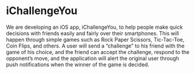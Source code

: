 # iChallengeYou

We are developing an iOS app, iChallengeYou, to help people make quick decisions with friends easily and fairly over their smartphones. This will happen through simple games such as Rock Paper Scissors, Tic-Tac-Toe, Coin Flips, and others. A user will send a “challenge” to his friend with the game of his choice, and the friend can accept the challenge, respond to the opponent’s move, and the application will alert the original user through push notifications when the winner of the game is decided.
